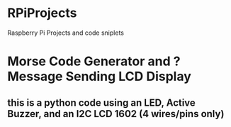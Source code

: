 # RPiProjects
Raspberry Pi Projects and code sniplets

# Morse Code Generator and ?Message Sending LCD Display
## this is a python code using an LED, Active Buzzer, and an I2C LCD 1602 (4 wires/pins only)
